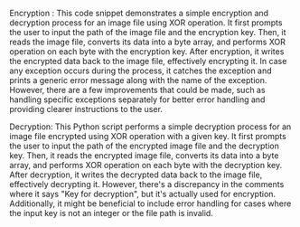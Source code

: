 Encryption : This code snippet demonstrates a simple encryption and decryption process for an image file using XOR operation. It first prompts the user to input the path of the image file and the encryption key. Then, it reads the image file, converts its data into a byte array, and performs XOR operation on each byte with the encryption key. After encryption, it writes the encrypted data back to the image file, effectively encrypting it. In case any exception occurs during the process, it catches the exception and prints a generic error message along with the name of the exception. However, there are a few improvements that could be made, such as handling specific exceptions separately for better error handling and providing clearer instructions to the user.


Decryption: This Python script performs a simple decryption process for an image file encrypted using XOR operation with a given key. It first prompts the user to input the path of the encrypted image file and the decryption key. Then, it reads the encrypted image file, converts its data into a byte array, and performs XOR operation on each byte with the decryption key. After decryption, it writes the decrypted data back to the image file, effectively decrypting it. However, there's a discrepancy in the comments where it says "Key for decryption", but it's actually used for encryption. Additionally, it might be beneficial to include error handling for cases where the input key is not an integer or the file path is invalid.
